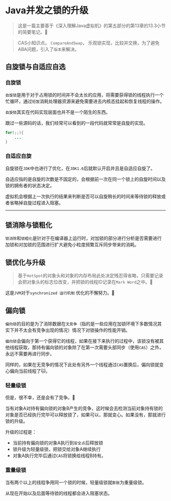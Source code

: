  # Java并发之锁的升级

> 这是一篇主要基于《深入理解Java虚拟机》的第五部分的第13章的13.3小节的简要笔记。:dog:



> CAS小知识点。 `CompareAndSwap`， 乐观锁实现，比较并交换，为了避免ABA问题，引入了`版本`来解决。

## 自旋锁与自适应自选

### 自旋锁

`自旋锁`是用于对于占用锁的时间并不会太长的应用，将需要获得锁的线程执行一个忙循环，通过`短暂`消耗处理器资源来避免需要进去内核态挂起和恢复线程的操作。



`自旋锁`其实在代码实现层面也并不是一个陌生的东西。

跟过一些源码的话，我们经常可以看到的一段代码就常常是自旋的实现。

```java
for(;;){
    ...
}
```



### 自适应自旋

自旋锁在`JDK`中也进行了优化，在`JDK1.6`后就默认开启并且是自适应自旋了。

自适应指的是自旋的次数是不固定的，会根据前一次在同一个锁上的自旋时间以及锁的拥有者的状态决定。

虚拟机会根据上一次执行的结果来判断是否可以自旋稍长的时间来等待锁的释放或者省略掉自旋过程进入阻塞。

---



## 锁消除与锁粗化

`锁消除`和`锁粗化`是针对于在编译器上运行时，对加锁的部分进行分析是否需要进行加锁和对加锁的范围进行扩大避免小粒度频繁互斥同步带来的消耗。



## 锁优化与升级

> 基于`HotSpot`的对象头和对象的内存布局此处决定残忍得省略，只需要记录会把对象头的标志位改变，并把锁的线程ID记录在`Mark Word`之中。:dog:

这是`JVM`对于`synchronized 运行机制` 优化的不懈努力。:rocket:



## 偏向锁

`偏向锁`的目的是为了消除数据在`无竞争`（指的是一些应用在加锁环境下多数情况其实下并不太会有竞争出现的情况）情况下对锁操作的性能开销。

`偏向锁`会偏向于第一个获得它的线程，如果在接下来执行的过程中，该锁没有被其他线程获取，那持有偏向锁的对象除了在第一次需要头部同步（使用`CAS`）之外，永远不需要再进行同步。

同样的，如果在无竞争的情况下此处有另外一个线程通过`CAS`置换后，偏向锁就变心偏向当前线程了:cat:。

### 轻量级锁

但是，很不幸，还是会有了竞争。:dog:

当有对象A对持有偏向锁的对象B产生的竞争，这时候会去检测当前对象持有锁的对象是否已经执行完毕可以释放锁了，如果可以，那就变心。如果没有，那就进行锁的升级。

升级的过程是：

- 当前持有偏向锁的对象A执行到`安全点`后释放锁
- 锁升级为轻量级锁，把锁交给对象A继续执行
- 对象A执行完毕后通过`CAS`将锁换给线程B持有。



### 重量级锁

当有两个以上的线程争用同一个锁的时候，轻量级锁就`膨胀`为重量级锁。

从现在开始以及后面等待锁的线程都会进入阻塞状态。